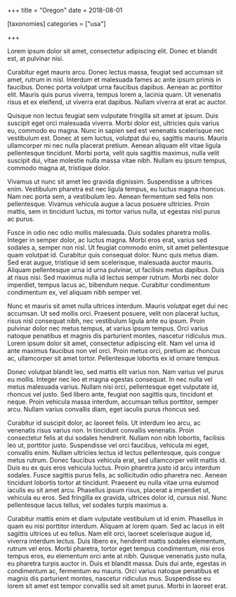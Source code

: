 +++
title = "Oregon"
date = 2018-08-01

[taxonomies]
categories = ["usa"]

+++

Lorem ipsum dolor sit amet, consectetur adipiscing elit. Donec et blandit est, at pulvinar nisi. 

<!-- more -->

Curabitur eget mauris arcu. Donec lectus massa, feugiat sed accumsan sit amet, rutrum in nisl. Interdum et malesuada fames ac ante ipsum primis in faucibus. Donec porta volutpat urna faucibus dapibus. Aenean ac porttitor elit. Mauris quis purus viverra, tempus lorem a, lacinia quam. Ut venenatis risus et ex eleifend, ut viverra erat dapibus. Nullam viverra at erat ac auctor.

Quisque non lectus feugiat sem vulputate fringilla sit amet at ipsum. Duis suscipit eget orci malesuada viverra. Morbi dolor est, ultricies quis varius eu, commodo eu magna. Nunc in sapien sed est venenatis scelerisque nec vestibulum est. Donec at sem luctus, volutpat dui eu, sagittis mauris. Mauris ullamcorper mi nec nulla placerat pretium. Aenean aliquam elit vitae ligula pellentesque tincidunt. Morbi porta, velit quis sagittis maximus, nulla velit suscipit dui, vitae molestie nulla massa vitae nibh. Nullam eu ipsum tempus, commodo magna at, tristique dolor.



Vivamus ut nunc sit amet leo gravida dignissim. Suspendisse a ultrices enim. Vestibulum pharetra est nec ligula tempus, eu luctus magna rhoncus. Nam nec porta sem, a vestibulum leo. Aenean fermentum sed felis non pellentesque. Vivamus vehicula augue a lacus posuere ultricies. Proin mattis, sem in tincidunt luctus, mi tortor varius nulla, ut egestas nisl purus ac purus.


Fusce in odio nec odio mollis malesuada. Duis sodales pharetra mollis. Integer in semper dolor, ac luctus magna. Morbi eros erat, varius sed sodales a, semper non nisl. Ut feugiat commodo enim, sit amet pellentesque quam volutpat id. Curabitur quis consequat dolor. Nunc quis metus diam. Sed erat augue, tristique id sem scelerisque, malesuada auctor mauris. Aliquam pellentesque urna id urna pulvinar, ut facilisis metus dapibus. Duis at risus nisi. Sed maximus nulla id lectus semper rutrum. Morbi nec dolor imperdiet, tempus lacus ac, bibendum neque. Curabitur condimentum condimentum ex, vel aliquam nibh semper vel.


Nunc et mauris sit amet nulla ultrices interdum. Mauris volutpat eget dui nec accumsan. Ut sed mollis orci. Praesent posuere, velit non placerat luctus, risus nisl consequat nibh, nec vestibulum ligula ante eu ipsum. Proin pulvinar dolor nec metus tempus, at varius ipsum tempus. Orci varius natoque penatibus et magnis dis parturient montes, nascetur ridiculus mus. Lorem ipsum dolor sit amet, consectetur adipiscing elit. Nam vel urna id ante maximus faucibus non vel orci. Proin metus orci, pretium ac rhoncus ac, ullamcorper sit amet tortor. Pellentesque lobortis ex id ornare tempus.

Donec volutpat blandit leo, sed mattis elit varius non. Nam varius vel purus eu mollis. Integer nec leo et magna egestas consequat. In nec nulla vel metus malesuada varius. Nullam nisi orci, pellentesque eget vulputate id, rhoncus vel justo. Sed libero ante, feugiat non sagittis quis, tincidunt et neque. Proin vehicula massa interdum, accumsan tellus porttitor, semper arcu. Nullam varius convallis diam, eget iaculis purus rhoncus sed.

Curabitur id suscipit dolor, ac laoreet felis. Ut interdum leo arcu, ac venenatis risus varius non. In tincidunt convallis venenatis. Proin consectetur felis at dui sodales hendrerit. Nullam non nibh lobortis, facilisis leo ut, porttitor justo. Suspendisse vel orci faucibus, vehicula mi eget, convallis enim. Nullam ultricies lectus id lectus pellentesque, quis congue metus rutrum. Donec faucibus vehicula erat, sed ullamcorper velit mattis id. Duis eu ex quis eros vehicula luctus. Proin pharetra justo id arcu interdum sodales. Fusce sagittis purus felis, ac sollicitudin odio pharetra nec. Aenean tincidunt lobortis tortor at tincidunt. Praesent eu nulla vitae urna euismod iaculis eu sit amet arcu. Phasellus ipsum risus, placerat a imperdiet ut, vehicula eu eros. Sed fringilla ex gravida, ultrices dolor id, cursus nisl. Nunc pellentesque lacus tellus, vel sodales turpis maximus a.

Curabitur mattis enim et diam vulputate vestibulum ut id enim. Phasellus in quam eu nisi porttitor interdum. Aliquam at lorem quam. Sed ac lacus in elit sagittis ultrices ut eu tellus. Nam elit orci, laoreet scelerisque augue id, viverra interdum lectus. Duis libero ex, hendrerit mattis sodales elementum, rutrum vel eros. Morbi pharetra, tortor eget tempus condimentum, nisi eros tempus eros, eu elementum orci ante at nibh. Quisque venenatis justo nulla, eu pharetra turpis auctor in. Duis et blandit massa. Duis dui ante, egestas in condimentum ac, fermentum eu mauris. Orci varius natoque penatibus et magnis dis parturient montes, nascetur ridiculus mus. Suspendisse eu lorem sit amet est tempor convallis sed sit amet purus. Morbi in laoreet erat.